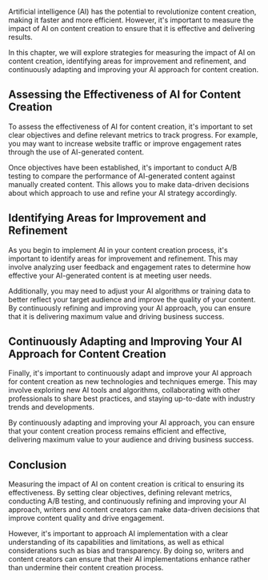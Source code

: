 
Artificial intelligence (AI) has the potential to revolutionize content creation, making it faster and more efficient. However, it's important to measure the impact of AI on content creation to ensure that it is effective and delivering results.

In this chapter, we will explore strategies for measuring the impact of AI on content creation, identifying areas for improvement and refinement, and continuously adapting and improving your AI approach for content creation.

Assessing the Effectiveness of AI for Content Creation
------------------------------------------------------

To assess the effectiveness of AI for content creation, it's important to set clear objectives and define relevant metrics to track progress. For example, you may want to increase website traffic or improve engagement rates through the use of AI-generated content.

Once objectives have been established, it's important to conduct A/B testing to compare the performance of AI-generated content against manually created content. This allows you to make data-driven decisions about which approach to use and refine your AI strategy accordingly.

Identifying Areas for Improvement and Refinement
------------------------------------------------

As you begin to implement AI in your content creation process, it's important to identify areas for improvement and refinement. This may involve analyzing user feedback and engagement rates to determine how effective your AI-generated content is at meeting user needs.

Additionally, you may need to adjust your AI algorithms or training data to better reflect your target audience and improve the quality of your content. By continuously refining and improving your AI approach, you can ensure that it is delivering maximum value and driving business success.

Continuously Adapting and Improving Your AI Approach for Content Creation
-------------------------------------------------------------------------

Finally, it's important to continuously adapt and improve your AI approach for content creation as new technologies and techniques emerge. This may involve exploring new AI tools and algorithms, collaborating with other professionals to share best practices, and staying up-to-date with industry trends and developments.

By continuously adapting and improving your AI approach, you can ensure that your content creation process remains efficient and effective, delivering maximum value to your audience and driving business success.

Conclusion
----------

Measuring the impact of AI on content creation is critical to ensuring its effectiveness. By setting clear objectives, defining relevant metrics, conducting A/B testing, and continuously refining and improving your AI approach, writers and content creators can make data-driven decisions that improve content quality and drive engagement.

However, it's important to approach AI implementation with a clear understanding of its capabilities and limitations, as well as ethical considerations such as bias and transparency. By doing so, writers and content creators can ensure that their AI implementations enhance rather than undermine their content creation process.
